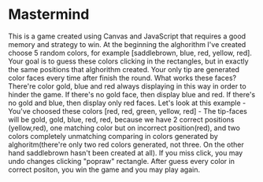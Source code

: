 # Mastermind
This is a game created using Canvas and JavaScript that requires a good memory and strategy to win.
At the beginning the alghorithm I've created choose 5 random colors, for example [saddlebrown, blue, red, yellow, red]. Your goal is to guess these colors clicking in the rectangles, but in exactly the same positions that alghorithm created. Your only tip are generated color faces every time after finish the round. What works these faces? There're color gold, blue and red always displaying in this way in order to hinder the game. If there's no gold face, then display blue and red. If there's no gold and blue, then display only red faces. Let's look at this example - You've choosed these colors [red, red, green, yellow, red] - The tip-faces will be gold, gold, blue, red, red, because we have 2 correct positions (yellow,red), one matching color but on incorrect position(red), and two colors completely unmatching comparing in colors generated by alghoritm(there're only two red colors generated, not three. On the other hand saddlebrown hasn't been created at all). If you miss click, you may undo changes clicking "popraw" rectangle. After guess every color in correct positon, you win the game and you may play again.
